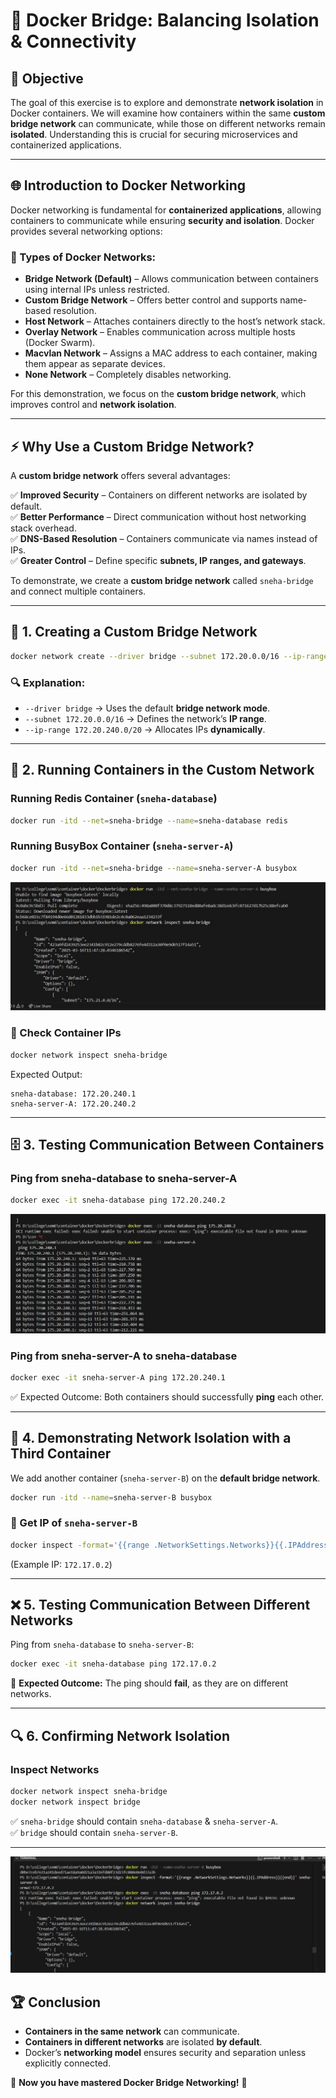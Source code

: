 # 🚀 Docker Bridge: Balancing Isolation & Connectivity

## 📌 Objective

The goal of this exercise is to explore and demonstrate **network isolation** in Docker containers. We will examine how containers within the same **custom bridge network** can communicate, while those on different networks remain **isolated**. Understanding this is crucial for securing microservices and containerized applications.

---

## 🌐 Introduction to Docker Networking

Docker networking is fundamental for **containerized applications**, allowing containers to communicate while ensuring **security and isolation**. Docker provides several networking options:

### 🔹 Types of Docker Networks:

- **Bridge Network (Default)** – Allows communication between containers using internal IPs unless restricted.
- **Custom Bridge Network** – Offers better control and supports name-based resolution.
- **Host Network** – Attaches containers directly to the host’s network stack.
- **Overlay Network** – Enables communication across multiple hosts (Docker Swarm).
- **Macvlan Network** – Assigns a MAC address to each container, making them appear as separate devices.
- **None Network** – Completely disables networking.

For this demonstration, we focus on the **custom bridge network**, which improves control and **network isolation**.

---

## ⚡ Why Use a Custom Bridge Network?

A **custom bridge network** offers several advantages:

✅ **Improved Security** – Containers on different networks are isolated by default.  
✅ **Better Performance** – Direct communication without host networking stack overhead.  
✅ **DNS-Based Resolution** – Containers communicate via names instead of IPs.  
✅ **Greater Control** – Define specific **subnets, IP ranges, and gateways**.  

To demonstrate, we create a **custom bridge network** called `sneha-bridge` and connect multiple containers.

---

## 🔧 1. Creating a Custom Bridge Network

```bash
docker network create --driver bridge --subnet 172.20.0.0/16 --ip-range 172.20.240.0/20 sneha-bridge
```

### 🔍 Explanation:

- `--driver bridge` → Uses the default **bridge network mode**.
- `--subnet 172.20.0.0/16` → Defines the network’s **IP range**.
- `--ip-range 172.20.240.0/20` → Allocates IPs **dynamically**.

---

## 🚀 2. Running Containers in the Custom Network

### Running **Redis Container** (`sneha-database`)

```bash
docker run -itd --net=sneha-bridge --name=sneha-database redis
```

### Running **BusyBox Container** (`sneha-server-A`)

```bash
docker run -itd --net=sneha-bridge --name=sneha-server-A busybox
```
![Alt text](images/proof3.jpg)

### 📌 Check Container IPs

```bash
docker network inspect sneha-bridge
```

Expected Output:

```
sneha-database: 172.20.240.1
sneha-server-A: 172.20.240.2
```

---

## 🗄 3. Testing Communication Between Containers

### Ping from **sneha-database** to **sneha-server-A**

```bash
docker exec -it sneha-database ping 172.20.240.2
```
![Alt text](images/proof2.jpg)

### Ping from **sneha-server-A** to **sneha-database**

```bash
docker exec -it sneha-server-A ping 172.20.240.1
```

✅ Expected Outcome: Both containers should successfully **ping** each other.

---

## 🚧 4. Demonstrating Network Isolation with a Third Container

We add another container (`sneha-server-B`) on the **default bridge network**.

```bash
docker run -itd --name=sneha-server-B busybox
```

### 📌 Get IP of `sneha-server-B`

```bash
docker inspect -format='{{range .NetworkSettings.Networks}}{{.IPAddress}}{{end}}' sneha-server-B
```

(Example IP: `172.17.0.2`)

---

## ❌ 5. Testing Communication Between Different Networks

Ping from `sneha-database` to `sneha-server-B`:

```bash
docker exec -it sneha-database ping 172.17.0.2
```

🚨 **Expected Outcome:** The ping should **fail**, as they are on different networks.

---

## 🔍 6. Confirming Network Isolation

### Inspect Networks

```bash
docker network inspect sneha-bridge
docker network inspect bridge
```

✅ `sneha-bridge` should contain `sneha-database` & `sneha-server-A`.  
✅ `bridge` should contain `sneha-server-B`.  

---
![Alt text](images/proof4.jpg)

## 🏆 Conclusion

- **Containers in the same network** can communicate.
- **Containers in different networks** are isolated **by default**.
- Docker’s **networking model** ensures security and separation unless explicitly connected.

🚀 **Now you have mastered Docker Bridge Networking!** 🎯


